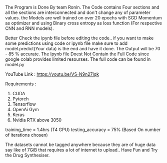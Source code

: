 The Program is Done By team Ronin. The Code contains Four sections and all the sections are interconnected and don't
change any of parameter values. the Models are well trained on over 20 epochs with SGD Momentum as optimizer and using Binary cross entropy as loss function (For respective CNN and RNN models).

Better Check the ipynb file before editing the code.. if you want to make some predictions using code or ipynb file make sure to add model.predict(Your data) is the end and have it done. The Output will be 70 - 85 % accurate.
The Ipynb file Doest Not Contain the Full Code since google colab provides limited resourses. The full code can be found in model.py

YouTube Link : https://youtu.be/VS-N9n27iqk

Requirements : 
1. CUDA
2. Pytorch
3. Tensorflow
4. OpenAi Gym
5. Keras
6. Nvidia RTX above 3050

training_time = 1.4hrs (T4 GPU)
testing_accuracy = 75% (Based On number of iterations chosen)

The datasets cannot be tagged anywhere because they are of huge data say like of 7GiB that requires a lot of internet to upload.. Have Fun and Try the Drug Synthesiser. 
